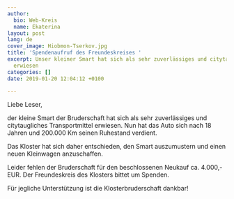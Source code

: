 ```yaml
---
author:
  bio: Web-Kreis
  name: Ekaterina
layout: post
lang: de
cover_image: Hiobmon-Tserkov.jpg
title: 'Spendenaufruf des Freundeskreises '
excerpt: Unser kleiner Smart hat sich als sehr zuverlässiges und citytaugliches Transportmittel
  erwiesen
categories: []
date: 2019-01-20 12:04:12 +0100

---
```

Liebe Leser,

der kleine Smart der Bruderschaft hat sich als sehr zuverlässiges und citytaugliches Transportmittel erwiesen. Nun hat das Auto sich nach 18 Jahren und 200.000 Km seinen Ruhestand verdient.

Das Kloster hat sich daher entschieden, den Smart auszumustern und einen neuen Kleinwagen anzuschaffen.

Leider fehlen der Bruderschaft für den beschlossenen Neukauf ca. 4.000,- EUR. Der Freundeskreis des Klosters bittet um Spenden.

Für jegliche Unterstützung ist die Klosterbruderschaft dankbar!
